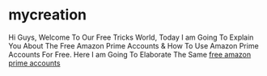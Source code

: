 # mycreation
Hi Guys, Welcome To Our Free Tricks World, Today I am Going To Explain You About The Free Amazon Prime Accounts & How To Use Amazon Prime Accounts For Free. Here I am Going To Elaborate The Same <a href="https://www.freetricksworld.com/2019/12/free-amazon-prime-accounts.html">free amazon prime accounts</a>
